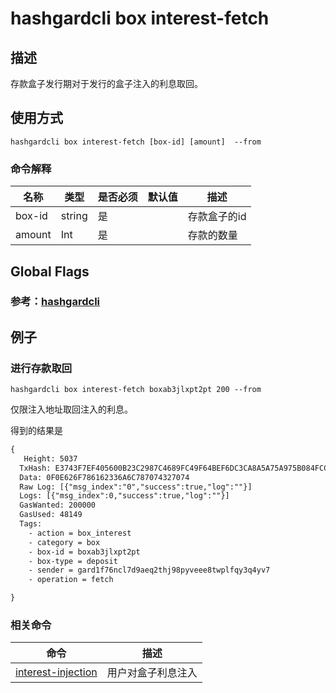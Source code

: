# hashgardcli box interest-fetch

## 描述

存款盒子发行期对于发行的盒子注入的利息取回。



## 使用方式

```shell
hashgardcli box interest-fetch [box-id] [amount]  --from 
```



### 命令解释

| 名称   | 类型   | 是否必须 | 默认值 | 描述         |
| ------ | ------ | -------- | ------ | ------------ |
| box-id | string | 是       |        | 存款盒子的id |
| amount | Int    | 是       |        | 存款的数量   |



## Global Flags

### 参考：[hashgardcli](../README.md)

## 例子

### 进行存款取回

```
hashgardcli box interest-fetch boxab3jlxpt2pt 200 --from 
```

仅限注入地址取回注入的利息。



得到的结果是

```txt
{
   Height: 5037
  TxHash: E3743F7EF405600B23C2987C4689FC49F64BEF6DC3CA8A5A75A975B084FCCEE5
  Data: 0F0E626F786162336A6C787074327074
  Raw Log: [{"msg_index":"0","success":true,"log":""}]
  Logs: [{"msg_index":0,"success":true,"log":""}]
  GasWanted: 200000
  GasUsed: 48149
  Tags: 
    - action = box_interest
    - category = box
    - box-id = boxab3jlxpt2pt
    - box-type = deposit
    - sender = gard1f76ncl7d9aeq2thj98pyveee8twplfqy3q4yv7
    - operation = fetch

}
```



### 相关命令

| 命令                                        | 描述               |
| ------------------------------------------- | ------------------ |
| [interest-injection](interest-injection.md) | 用户对盒子利息注入 |



